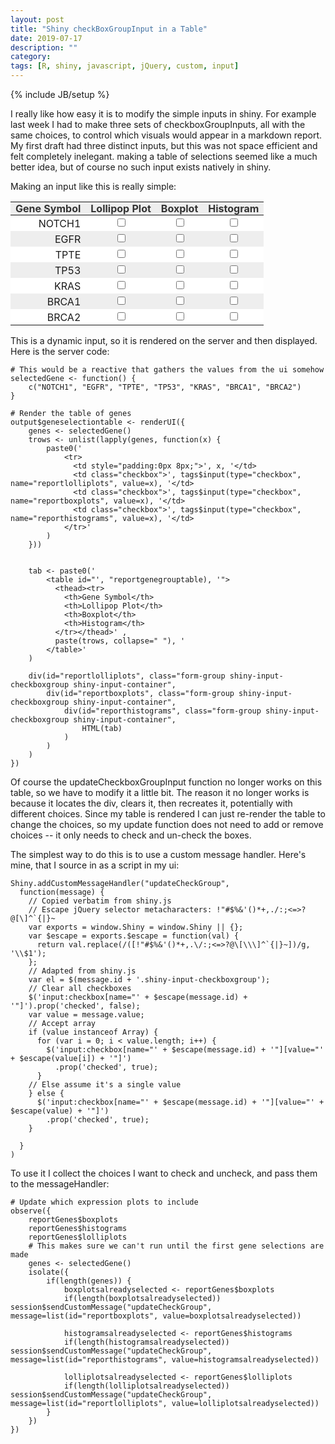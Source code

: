 ```yaml
---
layout: post
title: "Shiny checkBoxGroupInput in a Table"
date: 2019-07-17
description: ""
category: 
tags: [R, shiny, javascript, jQuery, custom, input]
---
```

{% include JB/setup %}
<script
    src="https://code.jquery.com/jquery-3.3.1.min.js"
    integrity="sha256-FgpCb/KJQlLNfOu91ta32o/NMZxltwRo8QtmkMRdAu8="
    crossorigin="anonymous">
</script>

<link rel="stylesheet" href="https://stackpath.bootstrapcdn.com/bootstrap/4.3.0/css/bootstrap.min.css" integrity="sha384-PDle/QlgIONtM1aqA2Qemk5gPOE7wFq8+Em+G/hmo5Iq0CCmYZLv3fVRDJ4MMwEA" crossorigin="anonymous">  

<link rel="stylesheet" href="https://stackpath.bootstrapcdn.com/bootstrap/4.3.0/css/bootstrap.min.css" integrity="sha384-PDle/QlgIONtM1aqA2Qemk5gPOE7wFq8+Em+G/hmo5Iq0CCmYZLv3fVRDJ4MMwEA" crossorigin="anonymous">  
 

I really like how easy it is to modify the simple inputs in shiny. For example last week I had to make three sets of checkboxGroupInputs, all with the same choices, to control which visuals would appear in a markdown report. My first draft had three distinct inputs, but this was not space efficient and felt completely inelegant. making a table of selections seemed like a much better idea, but of course no such input exists natively in shiny.  

Making an input like this is really simple:
<style>
	#reportgenegrouptable, #reportgenegrouptable td, #reportgenegrouptable th {
    		border: 0px transparent #373737  !important;
	}
	#reportgenegrouptable th {
		background: #eee;
		padding: 0em 0.5em !important;
		color: #333 !important;
	}
	#reportgenegrouptable tr:nth-child(even) {
		background: #eee;
	}
	#reportgenegrouptable tr:nth-child(odd) {
		background: #FFF
	}
	#reportgenegrouptable td.checkbox {
		text-align: center !important;
		display: table-cell !important;
	}
	#reportgenegrouptable td:not(.checkbox) {
		text-align: right !important;
	}
</style>
<div id="reportlolliplots" class="form-group shiny-input-checkboxgroup shiny-input-container">
  <div id="reportboxplots" class="form-group shiny-input-checkboxgroup shiny-input-container">
	<div id="reporthistograms" class="form-group shiny-input-checkboxgroup shiny-input-container">
		<table id="reportgenegrouptable">
		  <thead><tr>
		<th>Gene Symbol</th>
		<th>Lollipop Plot</th>
		<th>Boxplot</th>
		<th>Histogram</th>
		  </tr></thead>
		<tr>
		  <td style="padding:0px 8px;">NOTCH1</td>
		  <td class="checkbox"><input type="checkbox" name="reportlolliplots" value="NOTCH1"/></td>
		  <td class="checkbox"><input type="checkbox" name="reportboxplots" value="NOTCH1"/></td>
		  <td class="checkbox"><input type="checkbox" name="reporthistograms" value="NOTCH1"/></td>
		</tr> 
		<tr>
		  <td style="padding:0px 8px;">EGFR</td>
		  <td class="checkbox"><input type="checkbox" name="reportlolliplots" value="EGFR"/></td>
		  <td class="checkbox"><input type="checkbox" name="reportboxplots" value="EGFR"/></td>
		  <td class="checkbox"><input type="checkbox" name="reporthistograms" value="EGFR"/></td>
		</tr> 
		<tr>
		  <td style="padding:0px 8px;">TPTE</td>
		  <td class="checkbox"><input type="checkbox" name="reportlolliplots" value="TPTE"/></td>
		  <td class="checkbox"><input type="checkbox" name="reportboxplots" value="TPTE"/></td>
		  <td class="checkbox"><input type="checkbox" name="reporthistograms" value="TPTE"/></td>
		</tr> 
		<tr>
		  <td style="padding:0px 8px;">TP53</td>
		  <td class="checkbox"><input type="checkbox" name="reportlolliplots" value="TP53"/></td>
		  <td class="checkbox"><input type="checkbox" name="reportboxplots" value="TP53"/></td>
		  <td class="checkbox"><input type="checkbox" name="reporthistograms" value="TP53"/></td>
		</tr> 
		<tr>
		  <td style="padding:0px 8px;">KRAS</td>
		  <td class="checkbox"><input type="checkbox" name="reportlolliplots" value="KRAS"/></td>
		  <td class="checkbox"><input type="checkbox" name="reportboxplots" value="KRAS"/></td>
		  <td class="checkbox"><input type="checkbox" name="reporthistograms" value="KRAS"/></td>
		</tr> 
		<tr>
		  <td style="padding:0px 8px;">BRCA1</td>
		  <td class="checkbox"><input type="checkbox" name="reportlolliplots" value="BRCA1"/></td>
		  <td class="checkbox"><input type="checkbox" name="reportboxplots" value="BRCA1"/></td>
		  <td class="checkbox"><input type="checkbox" name="reporthistograms" value="BRCA1"/></td>
		</tr> 
		<tr>
		  <td style="padding:0px 8px;">BRCA2</td>
		  <td class="checkbox"><input type="checkbox" name="reportlolliplots" value="BRCA2"/></td>
		  <td class="checkbox"><input type="checkbox" name="reportboxplots" value="BRCA2"/></td>
		  <td class="checkbox"><input type="checkbox" name="reporthistograms" value="BRCA2"/></td>
		</tr>
		</table>
	</div>
  </div>
</div>

This is a dynamic input, so it is rendered on the server and then displayed. Here is the server code:

```
# This would be a reactive that gathers the values from the ui somehow
selectedGene <- function() {
	c("NOTCH1", "EGFR", "TPTE", "TP53", "KRAS", "BRCA1", "BRCA2")
}

# Render the table of genes
output$geneselectiontable <- renderUI({
	genes <- selectedGene()
	trows <- unlist(lapply(genes, function(x) {
		paste0('
			<tr>
			  <td style="padding:0px 8px;">', x, '</td>
			  <td class="checkbox">', tags$input(type="checkbox", name="reportlolliplots", value=x), '</td>
			  <td class="checkbox">', tags$input(type="checkbox", name="reportboxplots", value=x), '</td>
			  <td class="checkbox">', tags$input(type="checkbox", name="reporthistograms", value=x), '</td>
			</tr>'
		)
	}))


	tab <- paste0('
		<table id="', "reportgenegrouptable), '">
		  <thead><tr>
			<th>Gene Symbol</th>
			<th>Lollipop Plot</th>
			<th>Boxplot</th>
			<th>Histogram</th>
		  </tr></thead>' ,
		  paste(trows, collapse=" "), '
		</table>'
	)
	
	div(id="reportlolliplots", class="form-group shiny-input-checkboxgroup shiny-input-container",
		div(id="reportboxplots", class="form-group shiny-input-checkboxgroup shiny-input-container",
			div(id="reporthistograms", class="form-group shiny-input-checkboxgroup shiny-input-container",
				HTML(tab)
			)
		)
	)
})
```

Of course the updateCheckboxGroupInput function no longer works on this table, so we have to modify it a little bit. The reason it no longer works is because it locates the div, clears it, then recreates it, potentially with different choices. Since my table is rendered I can just re-render the table to change the choices, so my update function does not need to add or remove choices -- it only needs to check and un-check the boxes.  

The simplest way to do this is to use a custom message handler. Here's mine, that I source in as a script in my ui:  

```
Shiny.addCustomMessageHandler("updateCheckGroup",
  function(message) {
	// Copied verbatim from shiny.js
	// Escape jQuery selector metacharacters: !"#$%&'()*+,./:;<=>?@[\]^`{|}~
	var exports = window.Shiny = window.Shiny || {};
	var $escape = exports.$escape = function(val) {
	  return val.replace(/([!"#$%&'()*+,.\/:;<=>?@\[\\\]^`{|}~])/g, '\\$1');
	}; 
	// Adapted from shiny.js
    var el = $(message.id + '.shiny-input-checkboxgroup');
    // Clear all checkboxes
    $('input:checkbox[name="' + $escape(message.id) + '"]').prop('checked', false);
    var value = message.value;
    // Accept array
    if (value instanceof Array) {
      for (var i = 0; i < value.length; i++) {
        $('input:checkbox[name="' + $escape(message.id) + '"][value="' + $escape(value[i]) + '"]')
          .prop('checked', true);
      }
    // Else assume it's a single value
    } else {
      $('input:checkbox[name="' + $escape(message.id) + '"][value="' + $escape(value) + '"]')
        .prop('checked', true);
    }

  }
)
```

To use it I collect the choices I want to check and uncheck, and pass them to the messageHandler:  

```
# Update which expression plots to include
observe({
	reportGenes$boxplots
	reportGenes$histograms
	reportGenes$lolliplots
	# This makes sure we can't run until the first gene selections are made
	genes <- selectedGene()
	isolate({
		if(length(genes)) {
			boxplotsalreadyselected <- reportGenes$boxplots
			if(length(boxplotsalreadyselected)) session$sendCustomMessage("updateCheckGroup", message=list(id="reportboxplots", value=boxplotsalreadyselected))
			
			histogramsalreadyselected <- reportGenes$histograms
			if(length(histogramsalreadyselected)) session$sendCustomMessage("updateCheckGroup", message=list(id="reporthistograms", value=histogramsalreadyselected))
			
			lolliplotsalreadyselected <- reportGenes$lolliplots
			if(length(lolliplotsalreadyselected)) session$sendCustomMessage("updateCheckGroup", message=list(id="reportlolliplots", value=lolliplotsalreadyselected))
		}
	})
})
```
<div style="height:200px;"></div>
